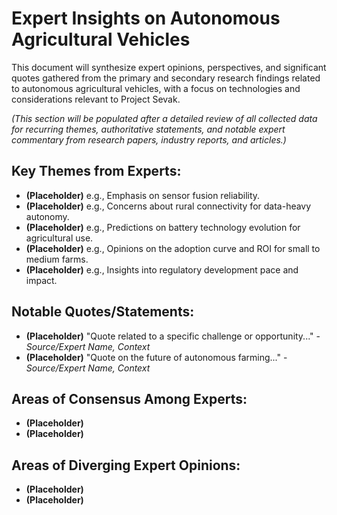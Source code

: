 # Expert Insights on Autonomous Agricultural Vehicles

This document will synthesize expert opinions, perspectives, and significant quotes gathered from the primary and secondary research findings related to autonomous agricultural vehicles, with a focus on technologies and considerations relevant to Project Sevak.

*(This section will be populated after a detailed review of all collected data for recurring themes, authoritative statements, and notable expert commentary from research papers, industry reports, and articles.)*

## Key Themes from Experts:

*   **(Placeholder)** e.g., Emphasis on sensor fusion reliability.
*   **(Placeholder)** e.g., Concerns about rural connectivity for data-heavy autonomy.
*   **(Placeholder)** e.g., Predictions on battery technology evolution for agricultural use.
*   **(Placeholder)** e.g., Opinions on the adoption curve and ROI for small to medium farms.
*   **(Placeholder)** e.g., Insights into regulatory development pace and impact.

## Notable Quotes/Statements:

*   **(Placeholder)** "Quote related to a specific challenge or opportunity..." - *Source/Expert Name, Context*
*   **(Placeholder)** "Quote on the future of autonomous farming..." - *Source/Expert Name, Context*

## Areas of Consensus Among Experts:

*   **(Placeholder)**
*   **(Placeholder)**

## Areas of Diverging Expert Opinions:

*   **(Placeholder)**
*   **(Placeholder)**